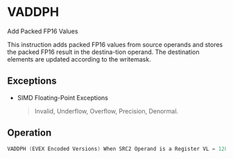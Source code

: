 # VADDPH

Add Packed FP16 Values

This instruction adds packed FP16 values from source operands and stores the packed FP16 result in the destina-tion operand.
The destination elements are updated according to the writemask.

## Exceptions

- SIMD Floating-Point Exceptions
  > Invalid, Underflow, Overflow, Precision, Denormal.

## Operation

```C
VADDPH (EVEX Encoded Versions) When SRC2 Operand is a Register VL = 128, 256 or 512KL := VL/16IF (VL = 512) AND (EVEX.b = 1): SET_RM(EVEX.RC)ELSESET_RM(MXCSR.RC)FOR j := 0 TO KL-1:IF k1[j] OR *no writemask*:DEST.fp16[j] := SRC1.fp16[j] + SRC2.fp16[j]ELSEIF *zeroing*:DEST.fp16[j] := 0// else dest.fp16[j] remains unchangedDEST[MAXVL-1:VL] := 0VADDPH (EVEX Encoded Versions) When SRC2 Operand is a Memory SourceVL = 128, 256 or 512KL := VL/16FOR j := 0 TO KL-1:IF k1[j] OR *no writemask*:IF EVEX.b = 1:DEST.fp16[j] := SRC1.fp16[j] + SRC2.fp16[0]ELSE:DEST.fp16[j] := SRC1.fp16[j] + SRC2.fp16[j]ELSE IF *zeroing*:DEST.fp16[j] := 0Intel C/C++ Compiler Intrinsic EquivalentVADDPH __m128h _mm_add_ph (__m128h a, __m128h b);VADDPH __m128h _mm_mask_add_ph (__m128h src, __mmask8 k, __m128h a, __m128h b);VADDPH __m128h _mm_maskz_add_ph (__mmask8 k, __m128h a, __m128h b);VADDPH __m256h _mm256_add_ph (__m256h a, __m256h b);VADDPH __m256h _mm256_mask_add_ph (__m256h src, __mmask16 k, __m256h a, __m256h b);VADDPH __m256h _mm256_maskz_add_ph (__mmask16 k, __m256h a, __m256h b);VADDPH __m512h _mm512_add_ph (__m512h a, __m512h b);VADDPH __m512h _mm512_add_ph (__m512h a, __m512h b);VADDPH __m512h _mm512_mask_add_ph (__m512h src, __mmask32 k, __m512h a, __m512h b);VADDPH __m512h _mm512_maskz_add_ph (__mmask32 k, __m512h a, __m512h b);VADDPH __m512h _mm512_add_round_ph (__m512h a, __m512h b, int rounding);VADDPH __m512h _mm512_mask_add_round_ph (__m512h src, __mmask32 k, __m512h a, __m512h b, int rounding);VADDPH __m512h _mm512_maskz_add_round_ph (__mmask32 k, __m512h a, __m512h b, int rounding);
```
